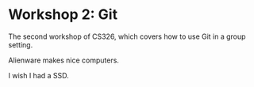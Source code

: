 # Workshop 2: Git
The second workshop of CS326, which covers how to use Git in a group setting.

Alienware makes nice computers.

I wish I had a SSD.
